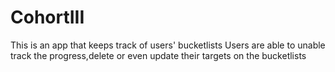 # CohortIII

This is an app that keeps track of users' bucketlists
Users are able to unable track the progress,delete or even update their targets on the bucketlists
